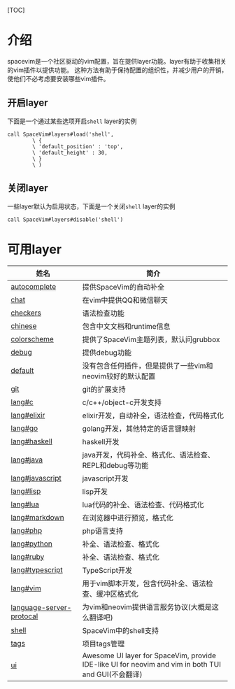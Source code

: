 [TOC]

# 介绍
spacevim是一个社区驱动的vim配置，旨在提供layer功能。layer有助于收集相关的vim插件以提供功能。
这种方法有助于保持配置的组织性，并减少用户的开销，使他们不必考虑要安装哪些vim插件。
## 开启layer
下面是一个通过某些选项开启`shell` layer的实例
```vim
call SpaceVim#layers#load('shell',
        \ {
        \ 'default_position' : 'top',
        \ 'default_height' : 30,
        \ }
        \ )
```
## 关闭layer
一些layer默认为启用状态，下面是一个关闭`shell` layer的实例
```vim
call SpaceVim#layers#disable('shell')
```
# 可用layer
|姓名|简介|
|-|-|
|[autocomplete](layers/autocomplete.md)|提供SpaceVim的自动补全|
|[chat](layers/chat.md)|在vim中提供QQ和微信聊天|
|[checkers](layers/checkers.md)|语法检查功能|
|[chinese](layers/chinese.md)|包含中文文档和runtime信息|
|[colorscheme](layers/colorscheme.md)|提供了SpaceVim主题列表，默认问grubbox|
|[debug](layer/debug.md)|提供debug功能|
|[default](layer/default.md)|没有包含任何插件，但是提供了一些vim和neovim较好的默认配置|
|[git](layers/git.md)|git的扩展支持|
|[lang#c](layers/lang/c.md)|c/c++/object-c开发支持|
|[lang#elixir](layers/lang/elixir.md)|elixir开发，自动补全，语法检查，代码格式化|
|[lang#go](layers/lang/go.md)|golang开发，其他特定的语言键映射|
|[lang#haskell](layers/lang/haskell.md)|haskell开发|
|[lang#java](layers/lang/java.md)|java开发，代码补全、格式化、语法检查、REPL和debug等功能|
|[lang#javascript](layers/lang/javascript.md)|javascript开发|
|[lang#lisp](layers/lang/lisp.md)|lisp开发|
|[lang#lua](layers/lang/lua.md)|lua代码的补全、语法检查、代码格式化|
|[lang#markdown](layers/lang/markdown.md)|在浏览器中进行预览，格式化|
|[lang#php](layers/lang/php.md)|php语言支持|
|[lang#python](layers/lang/python.md)|补全、语法检查、格式化|
|[lang#ruby](layers/lang/ruby.md)|补全、语法检查、格式化|
|[lang#typescript](layers/lang/typescript.md)|TypeScript开发|
|[lang#vim](layers/lang/vim.md)|用于vim脚本开发，包含代码补全、语法检查、缓冲区格式化|
|[language-server-protocal](layers/language-server-protocal.md)|为vim和neovim提供语言服务协议(大概是这么翻译吧)|
|[shell](layers/shell.md)|SpaceVim中的shell支持|
|[tags](layers/tages.md)|项目tags管理|
|[ui](layers/ui.md)|Awesome UI layer for SpaceVim, provide IDE-like UI for neovim and vim in both TUI and GUI(不会翻译)|


